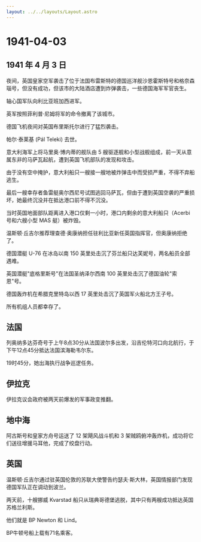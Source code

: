 ```yaml
---
layout: ../../layouts/Layout.astro
---
```


# 1941-04-03

## 1941 年 4 月 3 日

夜间，英国皇家空军袭击了位于法国布雷斯特的德国巡洋舰沙恩霍斯特号和格奈森瑙号，但没有成功，但该市的大陆酒店遭到炸弹袭击，一些德国海军军官丧生。

轴心国军队向利比亚班加西进军。

英军按照菲利普·尼姆将军的命令撤离了该城市。

德国飞机夜间对英国布里斯托尔进行了猛烈袭击。

帕尔·泰莱基 (Pál Teleki) 去世。

意大利海军上将马里奥·博内蒂的舰队由 5
艘驱逐舰和小型战舰组成，前一天从意属东非的马萨瓦起航，遭到英国飞机部队的发现和攻击。

由于没有空中掩护，意大利船只一艘接一艘地被炸弹击中而受损严重，不得不弃船逃生。

最后一艘幸存者鱼雷艇奥尔西尼号试图逃回马萨瓦，但由于遭到英国空袭的严重损坏，她最终沉没并在抵达港口前不得不沉没。

当时英国地面部队距离进入港口仅剩一小时，港口内剩余的意大利船只（Acerbi
号和六艘小型 MAS 艇）被炸毁。

温斯顿·丘吉尔推荐理查德·奥康纳担任驻利比亚新任英国指挥官，但奥康纳拒绝了。

德国潜艇 U-76 在冰岛以南 150
英里处击沉了芬兰船只达芙妮号，两名船员全部遇难。

英国潜艇"底格里斯号"在法国圣纳泽尔西南 100
英里处击沉了德国油轮"索恩"号。

德国轰炸机在希腊克里特岛以西 17 英里处击沉了英国军火船北方王子号。

所有机组人员都幸存了。

## 法国

列奥纳多达芬奇号于上午8点30分从法国波尔多出发，沿吉伦特河口向北航行，于下午12点45分抵达法国滨海勒韦尔东。

19时45分，她出海执行战争巡逻任务。

## 伊拉克

伊拉克议会政府被两天前爆发的军事政变推翻。

## 地中海

阿古斯号和皇家方舟号运送了 12 架飓风战斗机和 3
架贼鸥俯冲轰炸机，成功将它们送往增援马耳他，完成了绞盘行动。

## 英国

温斯顿·丘吉尔通过驻英国伦敦的苏联大使警告约瑟夫·斯大林，英国情报部门发现德国军队正在调动到波兰。

两天前，十艘挪威 Kvarstad
船只从瑞典哥德堡逃脱，其中只有两艘成功抵达英国苏格兰利斯。

他们就是 BP Newton 和 Lind。

BP牛顿号船上载有71名乘客。